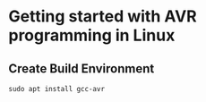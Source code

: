 # Getting started with AVR programming in Linux

## Create Build Environment

```console
sudo apt install gcc-avr
```
